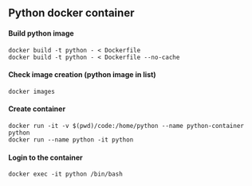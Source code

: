 ## Python docker container

#### Build python image

```
docker build -t python - < Dockerfile
docker build -t python - < Dockerfile --no-cache
```

#### Check image creation (python image in list)

```
docker images
```

#### Create container

```
docker run -it -v $(pwd)/code:/home/python --name python-container python
docker run --name python -it python
```

#### Login to the container

```
docker exec -it python /bin/bash
```
